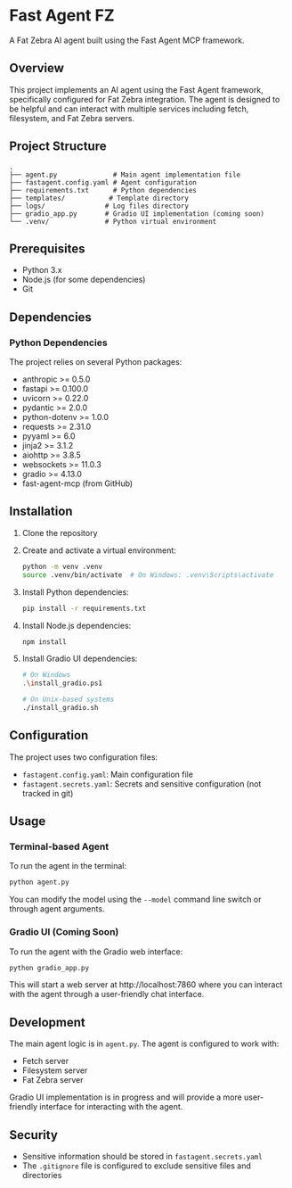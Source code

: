 # Fast Agent FZ

A Fat Zebra AI agent built using the Fast Agent MCP framework.

## Overview

This project implements an AI agent using the Fast Agent framework, specifically configured for Fat Zebra integration. The agent is designed to be helpful and can interact with multiple services including fetch, filesystem, and Fat Zebra servers.

## Project Structure

```
.
├── agent.py              # Main agent implementation file
├── fastagent.config.yaml # Agent configuration
├── requirements.txt      # Python dependencies
├── templates/           # Template directory
├── logs/               # Log files directory
├── gradio_app.py       # Gradio UI implementation (coming soon)
└── .venv/              # Python virtual environment
```

## Prerequisites

- Python 3.x
- Node.js (for some dependencies)
- Git

## Dependencies

### Python Dependencies

The project relies on several Python packages:

- anthropic >= 0.5.0
- fastapi >= 0.100.0
- uvicorn >= 0.22.0
- pydantic >= 2.0.0
- python-dotenv >= 1.0.0
- requests >= 2.31.0
- pyyaml >= 6.0
- jinja2 >= 3.1.2
- aiohttp >= 3.8.5
- websockets >= 11.0.3
- gradio >= 4.13.0
- fast-agent-mcp (from GitHub)

## Installation

1. Clone the repository
2. Create and activate a virtual environment:
   ```bash
   python -m venv .venv
   source .venv/bin/activate  # On Windows: .venv\Scripts\activate
   ```
3. Install Python dependencies:
   ```bash
   pip install -r requirements.txt
   ```
4. Install Node.js dependencies:
   ```bash
   npm install
   ```
5. Install Gradio UI dependencies:

   ```bash
   # On Windows
   .\install_gradio.ps1

   # On Unix-based systems
   ./install_gradio.sh
   ```

## Configuration

The project uses two configuration files:

- `fastagent.config.yaml`: Main configuration file
- `fastagent.secrets.yaml`: Secrets and sensitive configuration (not tracked in git)

## Usage

### Terminal-based Agent

To run the agent in the terminal:

```bash
python agent.py
```

You can modify the model using the `--model` command line switch or through agent arguments.

### Gradio UI (Coming Soon)

To run the agent with the Gradio web interface:

```bash
python gradio_app.py
```

This will start a web server at http://localhost:7860 where you can interact with the agent through a user-friendly chat interface.

## Development

The main agent logic is in `agent.py`. The agent is configured to work with:

- Fetch server
- Filesystem server
- Fat Zebra server

Gradio UI implementation is in progress and will provide a more user-friendly interface for interacting with the agent.

## Security

- Sensitive information should be stored in `fastagent.secrets.yaml`
- The `.gitignore` file is configured to exclude sensitive files and directories
